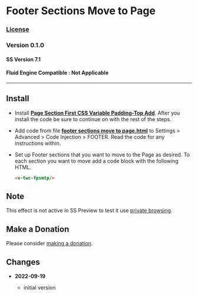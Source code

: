 # Footer Sections Move to Page

### [License][99]

### Version 0.1.0

#### SS Version 7.1

#### Fluid Engine Compatible : Not Applicable

---

## Install

* Install **[Page Section First CSS Variable Padding-Top Add][1]**. After you
  install the code be sure to continue on with the rest of the steps.
  
* Add code from file **[footer sections move to page.html][2]** to
  Settings > Advanced > Code Injection > FOOTER. Read the code for any
  instructions within.
  
* Set up Footer sections that you want to move to the Page as desired. To each
  section you want to move add a code block with the following HTML.
  
  ```html
  <x-twc-fpsmtp/>
  ```

## Note

This effect is not active in SS Preview to test it use [private browsing][3].

## Make a Donation

Please consider [making a donation][4].

## Changes

<!-- * **2021-06-15**

  * change code to work on v7.1 and v7.0 (Brine)
  * use twcsl
  * bumped version to 0.1d2
  -->
* **2022-09-19**

  * initial version

[1]: https://github.com/tomsWebConsulting/twcsl/tree/main/v7.1/Page%20Section%20First%20CSS%20Variable%20Padding-Top%20Add#install
[2]: footer%20sections%20move%20to%20page.html#L1
[3]: https://support.squarespace.com/hc/en-us/articles/207099587-Using-private-browsing-or-incognito-mode
[4]: https://github.com/tomsWebConsulting/twcsl#make-a-donation
[99]: https://github.com/tomsWebConsulting/twcsl/blob/main/LICENSE.txt#L1
